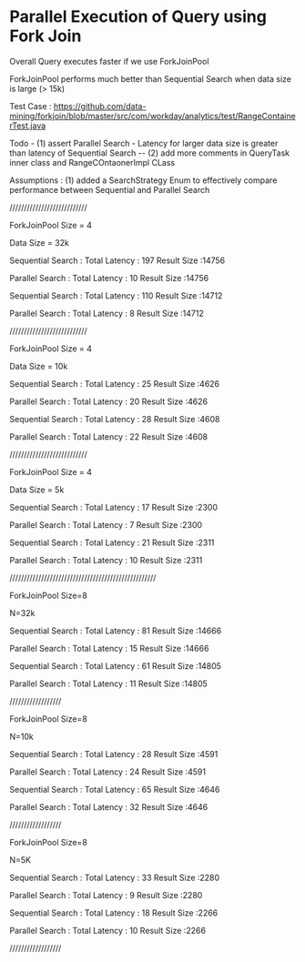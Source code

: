# Parallel Execution of Query using Fork Join

Overall Query executes faster if we use ForkJoinPool

ForkJoinPool performs much better than Sequential Search when data size is large (> 15k)

Test Case : https://github.com/data-mining/forkjoin/blob/master/src/com/workday/analytics/test/RangeContainerTest.java

Todo - (1) assert Parallel Search -  Latency for larger data size is greater than latency of Sequential Search
-- (2) add more comments in QueryTask inner class and RangeCOntaonerImpl CLass

Assumptions : (1) added a SearchStrategy Enum to effectively compare performance between Sequential and Parallel Search

///////////////////////////

ForkJoinPool Size = 4

Data Size = 32k


Sequential Search : Total Latency : 197 Result Size :14756

Parallel Search : Total Latency : 10 Result Size :14756


Sequential Search : Total Latency : 110 Result Size :14712

Parallel Search : Total Latency : 8 Result Size :14712

///////////////////////////

ForkJoinPool Size = 4

Data Size = 10k

Sequential Search : Total Latency : 25 Result Size :4626

Parallel Search : Total Latency : 20 Result Size :4626


Sequential Search : Total Latency : 28 Result Size :4608

Parallel Search : Total Latency : 22 Result Size :4608

///////////////////////////

ForkJoinPool Size = 4

Data Size = 5k

Sequential Search : Total Latency : 17 Result Size :2300

Parallel Search : Total Latency : 7 Result Size :2300

Sequential Search : Total Latency : 21 Result Size :2311

Parallel Search : Total Latency : 10 Result Size :2311


///////////////////////////////////////////////////

ForkJoinPool Size=8

N=32k

Sequential Search : Total Latency : 81 Result Size :14666

Parallel Search : Total Latency : 15 Result Size :14666

Sequential Search : Total Latency : 61 Result Size :14805

Parallel Search : Total Latency : 11 Result Size :14805

//////////////////

ForkJoinPool Size=8

N=10k

Sequential Search : Total Latency : 28 Result Size :4591

Parallel Search : Total Latency : 24 Result Size :4591

Sequential Search : Total Latency : 65 Result Size :4646

Parallel Search : Total Latency : 32 Result Size :4646

//////////////////

ForkJoinPool Size=8

N=5K


Sequential Search : Total Latency : 33 Result Size :2280

Parallel Search : Total Latency : 9 Result Size :2280


Sequential Search : Total Latency : 18 Result Size :2266

Parallel Search : Total Latency : 10 Result Size :2266

//////////////////
